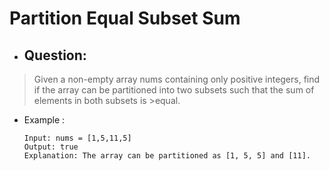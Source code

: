 # Partition Equal Subset Sum
- ## Question:
>Given a non-empty array nums containing only positive integers, find if the array can be partitioned into two subsets such that the sum of elements in both subsets is >equal.

- Example :

      Input: nums = [1,5,11,5]
      Output: true
      Explanation: The array can be partitioned as [1, 5, 5] and [11].

